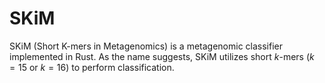 # SKiM
SKiM (Short K-mers in Metagenomics) is a metagenomic classifier implemented in Rust. As the name suggests, SKiM utilizes short $k$-mers ($k=15$ or $k=16$) to perform classification.
